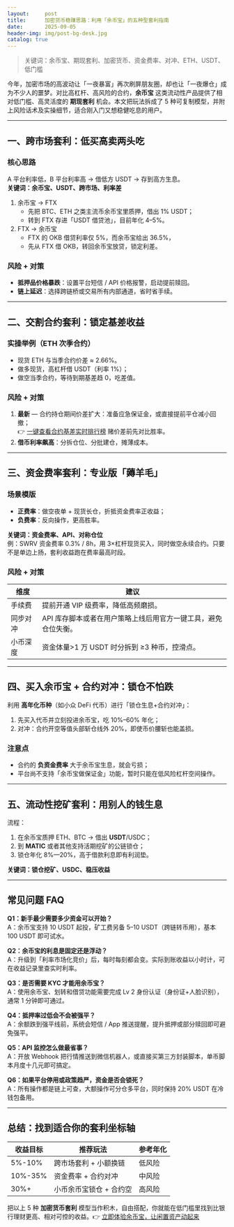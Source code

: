 ```yaml
---
layout:     post
title:      加密货币稳赚思路：利用「余币宝」的五种型套利指南
date:       2025-09-05
header-img: img/post-bg-desk.jpg
catalog: true
---
```


> 关键词：余币宝、期现套利、加密货币、资金费率、对冲、ETH、USDT、低门槛

今年，加密市场的高波动让「一夜暴富」再次刷屏朋友圈，却也让「一夜爆仓」成为不少人的噩梦。对比高杠杆、高风险的合约，**余币宝** 这类流动性产品提供了相对低门槛、高灵活度的 **期现套利** 机会。本文把玩法拆成了 5 种可复制模型，并附上风险话术及实操细节，适合刚入门又想稳健吃息的用户。

---

## 一、跨市场套利：低买高卖两头吃  
### 核心思路  
A 平台利率低，B 平台利率高 → 借低方 USDT → 存到高方生息。  
**关键词：余币宝、USDT、跨市场、利率差**

1. 余币宝 → FTX  
   - 先把 BTC、ETH 之类主流币余币宝里质押，借出 1% USDT；  
   - 转到 FTX 存进「USDT 借贷池」，目前年化 4–5%。  
2. FTX → 余币宝  
   - FTX 的 OKB 借贷利率仅 5%，而余币宝给出 36.5%，  
   - 先从 FTX 借 OKB，转回余币宝放贷，锁定利差。

### 风险 + 对策  
- **抵押品价格暴跌**：设置平台短信 / API 价格报警，启动提前赎回。  
- **链上延迟**：选择跨链桥或交易所有内部通道，省时省手续。

---

## 二、交割合约套利：锁定基差收益  
### 实操举例（ETH 次季合约）  
- 现货 ETH 与当季合约价差 ≈ 2.66%。  
- 做多现货，高杠杆借 USDT（利率 1%）；  
- 做空当季合约，等待到期基差趋 0，吃差值。

### 风险 + 对策  
1. **最新** — 合约持仓期间价差扩大：准备应急保证金，或直接提前平仓减小回撤；  
👉 [一键查看合约基差实时排行榜](https://okxdog.com/) 赌价差前先对比胜率。  
2. **借币利率飙高**：分拆仓位、分批建仓，摊薄成本。

---

## 三、资金费率套利：专业版「薅羊毛」  
### 场景模版  
- **正费率**：做空夜单 + 现货长仓，折抵资金费率正收益；  
- **负费率**：反向操作，更高胜率。

**关键词：资金费率、API、对称仓位**  
例：SWRV 资金费率 0.3% / 8h，用 3×杠杆现货买入，同时做空永续合约。只要不是单边上扬，套利收益跑在费率最高时段。

### 风险 + 对策  
| 维度 | 建议 |
|------|------|
| 手续费 | 提前开通 VIP 级费率，降低高频磨损。 |
| 同步对冲 | API 库存脚本或者在用户策略上线后用官方一键工具，避免仓位失衡。 |
| 小币深度 | 资金体量>1 万 USDT 时分拆到 ≥3 种币，控滑点。 |

---

## 四、买入余币宝 + 合约对冲：锁仓不怕跌  
利用 **高年化币种**（如小众 DeFi 代币）进行「锁仓生息+合约对冲」：  
1. 先买入代币并立刻投进余币宝，吃 10%–60% 年化；  
2. 对冲：合约开空等值头部斩仓线外 20%，即使币价腰斩也能盖损。  

### 注意点  
- 合约的 **负资金费率** 大于余币宝生息，就会亏损；  
- 平台尚不支持「余币宝做保证金」功能，暂时只能在低风险杠杆空间操作。  

---

## 五、流动性挖矿套利：用别人的钱生息  
流程：  
1. 在余币宝质押 ETH、BTC → 借出 **USDT**/USDC；  
2. 到 **MATIC** 或者其他支持活期挖矿的公链锁仓；  
3. 锁仓年化 8%—20%，高于借款利息即有利润垫。

**关键词：锁仓挖矿、USDC、稳压收益**

---

## 常见问题 FAQ  
**Q1：新手最少需要多少资金可以开始？**  
A：余币宝支持 10 USDT 起投，矿工费另备 5–10 USDT（跨链转币用），基本 100 USDT 即可试水。

**Q2：余币宝的利息是固定还是浮动？**  
A：升级到「利率市场化竞价」后，每时每刻都会变。实际到账收益以小时计，可在收益记录里查实时利率。

**Q3：是否需要 KYC 才能用余币宝？**  
A：使用余币宝、划转和借贷功能需要完成 Lv 2 身份认证（身份证+人脸识别），通常 1 分钟即可通过。

**Q4：抵押率过低会不会被强平？**  
A：余额跌到强平线前，系统会短信 / App 推送提醒，提升抵押或部分赎回即可避免强平。

**Q5：API 监控怎么做最省事？**  
A：开放 Webhook 把行情推送到微信机器人，或直接买第三方封装脚本，单币脚本月度十几元即可搞定。

**Q6：如果平台停用或政策趋严，资金是否会锁死？**  
A：所有操作都是链上可查，大额操作可分仓多平台，同时保持 20% USDT 在冷钱包备用。

---

## 总结：找到适合你的套利坐标轴  
| 收益目标 | 推荐玩法 | 参考年化 |
| -------- | -------- | -------- |
| 5%-10%   | 跨市场套利 + 小额换链 | 低风险 |
| 10%-35%  | 资金费率 + 合约对冲 | 中风险 |
| 30%+     | 小币余币宝锁仓 + 合约空 | 高风险 |

把以上 5 种 **加密货币套利** 模型当作积木，自由搭配，你就能在低门槛里找到比银行理财更高、相对可控的收益。👉 [立即体验余币宝，让闲置资产动起来](https://okxdog.com/)